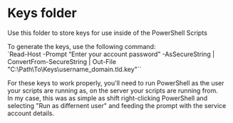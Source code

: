 # Keys folder

Use this folder to store keys for use inside of the PowerShell Scripts

To generate the keys, use the following command: <br />
`Read-Host -Prompt “Enter your account password” -AsSecureString | ConvertFrom-SecureString | Out-File "C:\Path\To\Keys\username_domain.tld.key"``

For these keys to work properly, you'll need to run PowerShell as the user your scripts are running as, on the server your scripts are running from. <br /> In my case, this was as simple as shift right-clicking PowerShell and selecting "Run as differnent user" and feeding the prompt with the service account details.
